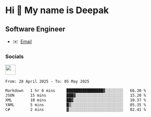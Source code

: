 Hi 👋 My name is Deepak
=======================

Software Engineer
-----------------
* ✉️  [Email](mailto:kumar.neu19@gmail.com)


### Socials

<p align="left"><a href="https://www.linkedin.com/in/deepak94kumar" target="_blank" rel="noreferrer"><img src="https://raw.githubusercontent.com/danielcranney/readme-generator/main/public/icons/socials/linkedin.svg" width="32" height="32" /></a></p>

<!--START_SECTION:waka-->

```txt
From: 28 April 2025 - To: 05 May 2025

Markdown   1 hr 6 mins     ████████████████▓░░░░░░░░   66.30 %
JSON       15 mins         ███▓░░░░░░░░░░░░░░░░░░░░░   15.20 %
XML        10 mins         ██▓░░░░░░░░░░░░░░░░░░░░░░   10.37 %
YAML       5 mins          █▒░░░░░░░░░░░░░░░░░░░░░░░   05.35 %
C#         2 mins          ▓░░░░░░░░░░░░░░░░░░░░░░░░   02.41 %
```

<!--END_SECTION:waka-->
